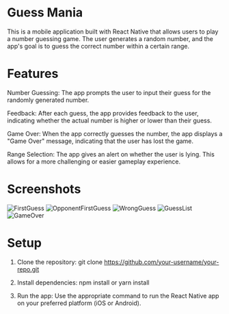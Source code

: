 # Guess Mania
This is a mobile application built with React Native that allows users to play a number guessing game. The user generates a random number, and the app's goal is to guess the correct number within a certain range.
# Features
Number Guessing: The app prompts the user to input their guess for the randomly generated number.

Feedback: After each guess, the app provides feedback to the user, indicating whether the actual number is higher or lower than their guess.

Game Over: When the app correctly guesses the number, the app displays a "Game Over" message, indicating that the user has lost the game.

Range Selection: The app gives an alert on whether the user is lying. This allows for a more challenging or easier gameplay experience.
# Screenshots
![FirstGuess](https://github.com/IanKaire/GuessMania/assets/114652346/637b42b2-537e-4326-bbdf-c0cbac578cfa)
![OpponentFirstGuess](https://github.com/IanKaire/GuessMania/assets/114652346/42d84f0f-39d5-4e9c-95ee-c85f918dab63)
![WrongGuess](https://github.com/IanKaire/GuessMania/assets/114652346/08e07435-6986-41a8-8144-5e7bcdd234de)
![GuessList](https://github.com/IanKaire/GuessMania/assets/114652346/e350505a-6534-4948-ab22-65e6e6bfa2a8)
![GameOver](https://github.com/IanKaire/GuessMania/assets/114652346/54e0d983-6173-4f0f-8bef-849acfb33508)

# Setup
1. Clone the repository: git clone https://github.com/your-username/your-repo.git
 
2. Install dependencies: npm install or yarn install
   
3. Run the app: Use the appropriate command to run the React Native app on your preferred platform (iOS or Android).
   
